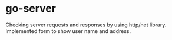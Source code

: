 # go-server

Checking server requests and responses by using http/net library. Implemented form to show user name and address.
